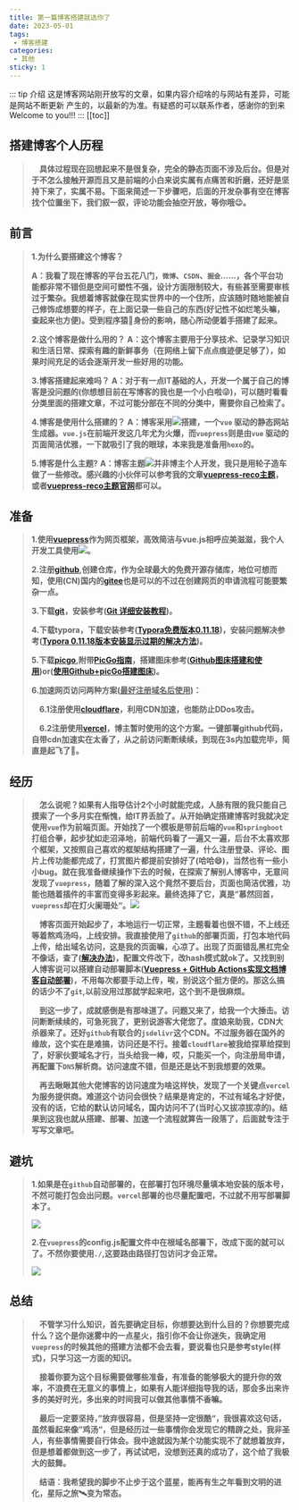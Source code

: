 ```yaml
---
title: 第一篇博客搭建就选你了
date: 2023-05-01
tags:
 - 博客搭建
categories:
 - 其他
sticky: 1
---
```


::: tip 介绍
这是博客网站刚开放写的文章，如果内容介绍啥的与网站有差异，可能是网站不断更新
产生的，以最新的为准。有疑惑的可以联系作者，感谢你的到来Welcome to you!!!
:::
[[toc]]
## 搭建博客个人历程
>**&emsp;具体过程现在回想起来不是很复杂，完全的静态页面不涉及后台。但是对于不怎么接触开源而且又是前端的小白来说实属有点痛苦和折磨，还好是坚持下来了，实属不易。下面来简述一下步骤吧，后面的开发杂事有空在博客找个位置坐下，我们叙一叙，评论功能会抽空开放，等你哦😉。**

## 前言
>**1.为什么要搭建这个博客？**
>
>**A：我看了现在博客的平台五花八门，`微博`、`CSDN`、`掘金`......，各个平台功能都非常不错但是空间可塑性不强，设计方面限制较大，有些甚至需要审核过于繁杂。我想着博客就像在现实世界中的一个住所，应该随时随地能被自己修饰成想要的样子，在上面记录一些自己的东西(好记性不如烂笔头嘛，查起来也方便)。受到程序猿🙈身份的影响，随心所动便着手搭建了起来。**
>
>**2.这个博客是做什么用的？**
>**A：这个博客主要用于分享技术、记录学习知识和生活日常、探索有趣的新鲜事务（在网络上留下点点痕迹便足够了），如果时间充足的话会逐渐开发一些好用的功能。**
>
>**3.博客搭建起来难吗？**
>**A：对于有一点IT基础的人，开发一个属于自己的博客是没问题的(你想想目前在写博客的我也是一个小白啦😜)，可以随时看看分类里面的搭建文章，不过可能分部在不同的分类中，需要你自己检索了。**
>
>**4.博客是使用什么搭建的？**
>**A：博客采用![](https://img.shields.io/badge/vuepress-1.9.7-brightgreen)搭建，一个`vue` 驱动的静态网站生成器。`vue.js`在前端开发这几年尤为火爆，而`vuepress`则是由`vue` 驱动的页面简洁优雅，一下就吸引了我的眼球，本来我是准备用`hexo`的。**
>
>**5.博客是什么主题?**
>**A：博客主题![](https://img.shields.io/badge/vuepress--theme--reco-1.6.17-orange)并非博主个人开发，我只是用轮子造车做了一些修改。感兴趣的小伙伴可以参考我的文章[vuepress-reco主题](./guide.md)，或者[vuepress-reco主题官网](https://vuepress-theme-reco.recoluan.com/views/1.x/)都可以。**

## 准备

>**1.使用[vuepress](https://vuepress.vuejs.org/zh/)作为网页框架，高效简洁与vue.js相呼应美滋滋，我个人开发工具使用![](https://img.shields.io/badge/vscode-1.75.1%2B-blueviolet)。**
>
>**2.注册[github](https://github.com/),创建仓库，作为全球最大的免费开源存储库，地位可想而知，使用(CN)国内的[gitee](https://gitee.com/)也是可以的不过在创建网页的申请流程可能要繁杂一点。**
>
>**3.下载[git](https://registry.npmmirror.com/binary.html?path=git-for-windows/)，安装参考([Git 详细安装教程](https://blog.csdn.net/mukes/article/details/115693833))。**
>
>**4.下载typora，下载安装参考([Typora免费版本0.11.18](https://blog.csdn.net/hehehe008/article/details/122968012))，安装问题解决参考([Typora 0.11.18版本安装显示过期的解决方法](https://blog.csdn.net/HoleonZeng/article/details/126301874?spm=1001.2014.3001.5502))。**
>
>**5.下载[picgo](https://github.com/Molunerfinn/PicGo/releases),附带[PicGo指南](https://picgo.github.io/PicGo-Doc/zh/guide/#picgo-is-here)，搭建图床参考([Github图床搭建和使用](https://blog.csdn.net/u011291916/article/details/119194338))or([使用Github+picGo搭建图床](https://zhuanlan.zhihu.com/p/489236769))。**
>
>**6.加速网页访问两种方案(<u>最好注册域名后使用</u>)：**
>
>**&emsp;6.1注册使用[cloudflare](https://dash.cloudflare.com/)，利用CDN加速，也能防止DDos攻击。**
>
>**&emsp;6.2注册使用[vercel](https://vercel.com/)，博主暂时使用的这个方案。一键部署github代码，自带cdn加速实在太香了，从之前访问断断续续，到现在3s内加载完毕，简直是起飞了🚀。**

## 经历

> **&emsp;怎么说呢？如果有人指导估计2个小时就能完成，人脉有限的我只能自己摸索了一个多月实在惭愧，给IT界丢脸了。从开始确定搭建博客时我就决定使用`vue`作为前端页面。开始找了一个模板是带前后端的`vue`和`springboot`打组合拳，起步犹如走沼泽地，前端代码看了一遍又一遍，后台不太喜欢那个框架，又按照自己喜欢的框架结构搭建了一遍，什么注册登录、评论、图片上传功能都完成了，打赏图片都提前安排好了(哈哈😄)，当然也有一些小小bug。就在我准备继续操作下去的时候，在探索了解别人博客中，无意间发现了`vuepress`，随着了解的深入这个竟然不要后台，页面也简洁优雅，功能也随着插件的丰富而变得多彩起来。最终选择了它，真是”慕然回首，`vuepress`却在灯火阑珊处“。![](https://cdn.jsdelivr.net/gh/CnGitAI/blogImage@main/imgs/202305011507552.png)**
>
> **&emsp;博客页面开始起步了，本地运行一切正常，主题看着也很不错，不上线还等着熬鸡汤吗，上线安排。我直接使用了`github`的部署页面，打包本地代码上传，给出域名访问，这是我的页面嘛，心凉了。出现了页面错乱黑杠完全不像话，查了([解决办法](https://www.zhangshengrong.com/p/4yNqDjGbaA/))，配置文件改下，改hash模式就ok了。又找到别人博客说可以搭建自动部署脚本([Vuepress + GitHub Actions实现文档博客自动部署](https://blog.csdn.net/IndexMan/article/details/126185756))，不用每次都要手动上传，唉，别说这个挺方便的。那这么搞的话少不了`git`,以前没用过那就学起来吧，这个到不是很麻烦。**
>
> **&emsp;到这一步了，成就感倒是有那味道了。问题又来了，给我一个大捶击。访问断断续续的，可急死我了，更别说游客大佬您了。度娘来助我，CDN大杀器来了。还好`github`有联合的`jsdelivr`这个CDN。不过服务器在国外的缘故，这个实在是难搞，访问还是不行。接着`cloudflare`被我给探草给探到了，好家伙要域名才行，当头给我一棒，哎，只能买一个，向注册局申请，再配置下`DNS`解析商。访问速度不错，但是还是达不到我想要的效果。**
>
> **&emsp;再去瞅瞅其他大佬博客的访问速度为啥这样快，发现了一个关键点`vercel`为服务提供商。难道这个访问会很快？结果是肯定的，不过有域名才好使，没有的话，它给的默认访问域名，国内访问不了(当时心又拔凉拔凉的)。结果到这我也就从搭建、部署、加速一个流程就算告一段落了，后面就专注于写写文章吧。**

## 避坑

>**1.如果是在`github`自动部署的，在部署打包环境尽量填本地安装的版本号，不然可能打包会出问题。`vercel`部署的也尽量配置吧，不过就不用写部署脚本了。**
>
>**![](https://cdn.jsdelivr.net/gh/CnGitAI/blogImage@main/imgs/20230501160048.png)**
>
>**2.在`vuepress`的config.js配置文件中在根域名部署下，改成下面的就可以了。不然你要使用`./`,这要路由路径打包访问才会正常。**
>
>**![](https://cdn.jsdelivr.net/gh/CnGitAI/blogImage@main/imgs/20230501161120.png)**

## 总结

>**&emsp;不管学习什么知识，首先要确定目标，你想要达到什么目的？你想要完成什么？这个是你迷雾中的一点星火，指引你不会让你迷失，我确定用`vuepress`的时候其他的搭建方法都不会去看，要说看也只是参考style(样式)，只学习这一方面的知识。**
>
>**&emsp;接着你要为这个目标需要做哪些准备，有准备的能够极大的提升你的效率，不浪费在无意义的事情上，如果有人能详细指导我的话，那会多出来许多的美好时光，多出来的时间我可以做其他事情不香嘛。**
>
>**&emsp;最后一定要坚持，”放弃很容易，但是坚持一定很酷“，我很喜欢这句话，虽然看起来像”鸡汤“，但是经历过一些事情你会发现它的精辟之处，我非圣人，有些事情需要自行体会。我中途就因为某个功能实现不了就想着放弃，但是想着都做到这一步了，再试试吧，没想到还真的成功了，这个给了我极大的鼓舞。**
>
>**&emsp;结语：我希望我的脚步不止步于这个蓝星，能再有生之年看到文明的进化，星际之旅🛰变为常态。**
>
>





